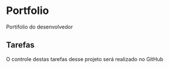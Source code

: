 # Portfolio
Portifolio do desenvolvedor

## Tarefas

O controle destas tarefas desse projeto será realizado no GitHub
